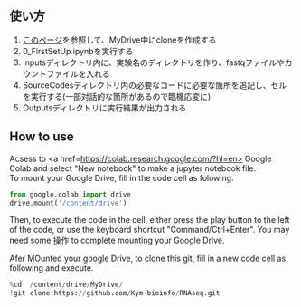 ## 使い方 ##
1. <a href=https://sites.google.com/s.okayama-u.ac.jp/kym-diary/rna-seq/github%E3%81%8B%E3%82%89clone%E3%81%97%E3%81%A6%E3%81%8F%E3%82%8B>このページ</a>を参照して、MyDrive中にcloneを作成する
2. 0_FirstSetUp.ipynbを実行する
3. Inputsディレクトリ内に、実験名のディレクトリを作り、fastqファイルやカウントファイルを入れる
4. SourceCodesディレクトリ内の必要なコードに必要な箇所を追記し、セルを実行する(一部対話的な箇所があるので臨機応変に)
5. Outputsディレクトリに実行結果が出力される

## How to use ##
Acsess to <a href=https://colab.research.google.com/?hl=en> Google Colab</a> and select "New notebook" to make a jupyter notebook file.<br>
To mount your Google Drive, fill in the code cell as folowing.

```Python
from google.colab import drive
drive.mount('/content/drive')
```

Then, to execute the code in the cell, either press the play button to the left of the code, or use the keyboard shortcut "Command/Ctrl+Enter".
You may need some 操作 to complete mounting your Google Drive. <br>

Afer MOunted your google Drive, to clone this git, fill in a new code cell as following and execute.

```Python
%cd  /content/drive/MyDrive/
!git clone https://github.com/Kym-bioinfo/RNAseq.git
```



